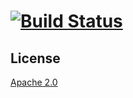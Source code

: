 # <software product> [![Build Status][2]][1]

<description>

## License

[Apache 2.0](LICENSE)


  [1]: https://travis-ci.org/tobiipro/<repo>
  [2]: https://travis-ci.org/tobiipro/<repo>.svg?branch=master
